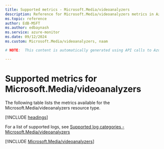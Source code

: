 ```yaml
---
title: Supported metrics - Microsoft.Media/videoanalyzers
description: Reference for Microsoft.Media/videoanalyzers metrics in Azure Monitor.
ms.topic: reference
author: EdB-MSFT
ms.author: edbaynash
ms.service: azure-monitor
ms.date: 09/12/2024
ms.custom: Microsoft.Media/videoanalyzers, naam

# NOTE:  This content is automatically generated using API calls to Azure. Any edits made on these files will be overwritten in the next run of the script. 

---
```


  
# Supported metrics for Microsoft.Media/videoanalyzers
  
The following table lists the metrics available for the Microsoft.Media/videoanalyzers resource type.  
  
  
[!INCLUDE [headings](~/reusable-content/ce-skilling/azure/includes/azure-monitor/reference/metrics/metrics-headings.md)]  
  
  
  
For a list of supported logs, see [Supported log categories - Microsoft.Media/videoanalyzers](../supported-logs/microsoft-media-videoanalyzers-logs.md)  
  
 

[!INCLUDE [Microsoft.Media/videoanalyzers](~/reusable-content/ce-skilling/azure/includes/azure-monitor/reference/metrics/microsoft-media-videoanalyzers-metrics-include.md)]  

